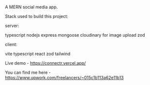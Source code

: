 A MERN social media app.

Stack used to build this project:

server:

typescript
nodejs
express
mongoose
cloudinary for image upload
zod

client:

vite
typescript
react
zod
tailwind

Live demo - https://connectr.vercel.app/

You can find me here - https://www.upwork.com/freelancers/~015c1b113a62e11b13
